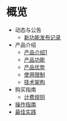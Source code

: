 # 概览

- 动态与公告
  - [新功能发布记录](/uplvr/newfunctions/newfunctions.md)
- 产品介绍
  - [产品介绍1](/uplvr/intro/description.md)
  - [产品功能](/uplvr/intro/function.md)
  - [产品优势](/uplvr/intro/advantages.md)
  - [使用限制](/uplvr/intro/limit.md)
  - [技术架构](/uplvr/intro/architecture.md)
- 购买指南
  - [计费规则](/uplvr/buy/charge.md)
- [操作指南](/uplvr/guide/guide.md)
- [最佳实践](/uplvr/bestpractice/bestpractice.md)






